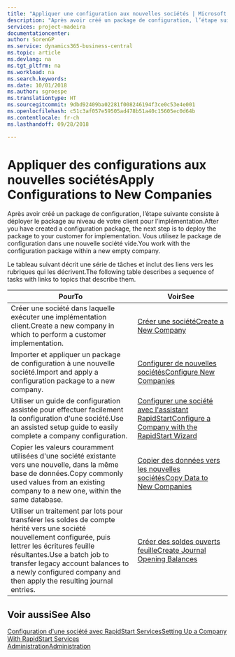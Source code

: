 ```yaml
---
title: "Appliquer une configuration aux nouvelles sociétés | Microsoft Docs"
description: "Après avoir créé un package de configuration, l’étape suivante consiste à déployer le package au niveau de votre client pour l’implémentation. Vous utilisez la configuration avec une nouvelle société vide."
services: project-madeira
documentationcenter: 
author: SorenGP
ms.service: dynamics365-business-central
ms.topic: article
ms.devlang: na
ms.tgt_pltfrm: na
ms.workload: na
ms.search.keywords: 
ms.date: 10/01/2018
ms.author: sgroespe
ms.translationtype: HT
ms.sourcegitcommit: 9dbd92409ba02281f008246194f3ce0c53e4e001
ms.openlocfilehash: c51c3af057e59505ad478b51a40c15605ec0d64b
ms.contentlocale: fr-ch
ms.lasthandoff: 09/28/2018

---
```

# <a name="apply-configurations-to-new-companies"></a><span data-ttu-id="38744-104">Appliquer des configurations aux nouvelles sociétés</span><span class="sxs-lookup"><span data-stu-id="38744-104">Apply Configurations to New Companies</span></span>
<span data-ttu-id="38744-105">Après avoir créé un package de configuration, l’étape suivante consiste à déployer le package au niveau de votre client pour l’implémentation.</span><span class="sxs-lookup"><span data-stu-id="38744-105">After you have created a configuration package, the next step is to deploy the package to your customer for implementation.</span></span> <span data-ttu-id="38744-106">Vous utilisez le package de configuration dans une nouvelle société vide.</span><span class="sxs-lookup"><span data-stu-id="38744-106">You work with the configuration package within a new empty company.</span></span>  

 <span data-ttu-id="38744-107">Le tableau suivant décrit une série de tâches et inclut des liens vers les rubriques qui les décrivent.</span><span class="sxs-lookup"><span data-stu-id="38744-107">The following table describes a sequence of tasks with links to topics that describe them.</span></span>

|<span data-ttu-id="38744-108">**Pour**</span><span class="sxs-lookup"><span data-stu-id="38744-108">**To**</span></span>|<span data-ttu-id="38744-109">**Voir**</span><span class="sxs-lookup"><span data-stu-id="38744-109">**See**</span></span>|  
|------------|-------------|  
|<span data-ttu-id="38744-110">Créer une société dans laquelle exécuter une implémentation client.</span><span class="sxs-lookup"><span data-stu-id="38744-110">Create a new company in which to perform a customer implementation.</span></span>|[<span data-ttu-id="38744-111">Créer une société</span><span class="sxs-lookup"><span data-stu-id="38744-111">Create a New Company</span></span>](admin-how-to-create-a-new-company.md)|  
|<span data-ttu-id="38744-112">Importer et appliquer un package de configuration à une nouvelle société.</span><span class="sxs-lookup"><span data-stu-id="38744-112">Import and apply a configuration package to a new company.</span></span>|[<span data-ttu-id="38744-113">Configurer de nouvelles sociétés</span><span class="sxs-lookup"><span data-stu-id="38744-113">Configure New Companies</span></span>](admin-how-to-configure-new-companies.md)|  
|<span data-ttu-id="38744-114">Utiliser un guide de configuration assistée pour effectuer facilement la configuration d'une société.</span><span class="sxs-lookup"><span data-stu-id="38744-114">Use an assisted setup guide to easily complete a company configuration.</span></span>|[<span data-ttu-id="38744-115">Configurer une société avec l'assistant RapidStart</span><span class="sxs-lookup"><span data-stu-id="38744-115">Configure a Company with the RapidStart Wizard</span></span>](admin-how-to-configure-a-company-with-the-rapidstart-wizard.md)|
|<span data-ttu-id="38744-116">Copier les valeurs couramment utilisées d'une société existante vers une nouvelle, dans la même base de données.</span><span class="sxs-lookup"><span data-stu-id="38744-116">Copy commonly used values from an existing company to a new one, within the same database.</span></span>|[<span data-ttu-id="38744-117">Copier des données vers les nouvelles sociétés</span><span class="sxs-lookup"><span data-stu-id="38744-117">Copy Data to New Companies</span></span>](admin-how-to-copy-data-to-new-companies.md)|  
|<span data-ttu-id="38744-118">Utiliser un traitement par lots pour transférer les soldes de compte hérité vers une société nouvellement configurée, puis lettrer les écritures feuille résultantes.</span><span class="sxs-lookup"><span data-stu-id="38744-118">Use a batch job to transfer legacy account balances to a newly configured company and then apply the resulting journal entries.</span></span>|[<span data-ttu-id="38744-119">Créer des soldes ouverts feuille</span><span class="sxs-lookup"><span data-stu-id="38744-119">Create Journal Opening Balances</span></span>](admin-how-to-create-journal-opening-balances.md)|  

## <a name="see-also"></a><span data-ttu-id="38744-120">Voir aussi</span><span class="sxs-lookup"><span data-stu-id="38744-120">See Also</span></span>  
[<span data-ttu-id="38744-121">Configuration d'une société avec RapidStart Services</span><span class="sxs-lookup"><span data-stu-id="38744-121">Setting Up a Company With RapidStart Services</span></span>](admin-set-up-a-company-with-rapidstart.md)  
[<span data-ttu-id="38744-122">Administration</span><span class="sxs-lookup"><span data-stu-id="38744-122">Administration</span></span>](admin-setup-and-administration.md)

